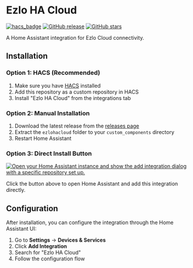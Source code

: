 # Ezlo HA Cloud

[![hacs_badge](https://img.shields.io/badge/HACS-Custom-orange.svg)](https://github.com/custom-components/hacs)
[![GitHub release](https://img.shields.io/github/release/tskezlo/home-assistant-ezlo-cloud.svg)](https://github.com/tskezlo/home-assistant-ezlo-cloud/releases)
[![GitHub stars](https://img.shields.io/github/stars/tskezlo/home-assistant-ezlo-cloud.svg)](https://github.com/tskezlo/home-assistant-ezlo-cloud/stargazers)

A Home Assistant integration for Ezlo Cloud connectivity.

## Installation

### Option 1: HACS (Recommended)

1. Make sure you have [HACS](https://hacs.xyz/) installed
2. Add this repository as a custom repository in HACS
3. Install "Ezlo HA Cloud" from the integrations tab

### Option 2: Manual Installation

1. Download the latest release from the [releases page](https://github.com/tskezlo/home-assistant-ezlo-cloud/releases)
2. Extract the `ezlohacloud` folder to your `custom_components` directory
3. Restart Home Assistant

### Option 3: Direct Install Button

[![Open your Home Assistant instance and show the add integration dialog with a specific repository set up.](https://my.home-assistant.io/badges/config_flow_start.svg)](https://my.home-assistant.io/redirect/config_flow_start/?domain=ezlohacloud)

Click the button above to open Home Assistant and add this integration directly.

## Configuration

After installation, you can configure the integration through the Home Assistant UI:

1. Go to **Settings** → **Devices & Services**
2. Click **Add Integration**
3. Search for "Ezlo HA Cloud"
4. Follow the configuration flow
